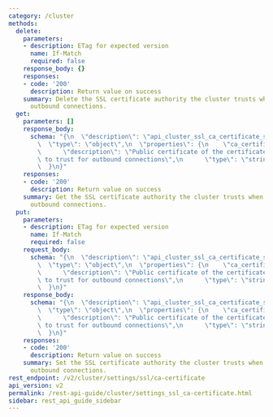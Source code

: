 ```yaml
---
category: /cluster
methods:
  delete:
    parameters:
    - description: ETag for expected version
      name: If-Match
      required: false
    response_body: {}
    responses:
    - code: '200'
      description: Return value on success
    summary: Delete the SSL certificate authority the cluster trusts when authenticating
      outbound connections.
  get:
    parameters: []
    response_body:
      schema: "{\n  \"description\": \"api_cluster_ssl_ca_certificate_settings\",\n\
        \  \"type\": \"object\",\n  \"properties\": {\n    \"ca_certificate\": {\n\
        \      \"description\": \"Public certificate of the certificate authority\
        \ to trust for outbound connections\",\n      \"type\": \"string\"\n    }\n\
        \  }\n}"
    responses:
    - code: '200'
      description: Return value on success
    summary: Get the SSL certificate authority the cluster trusts when authenticating
      outbound connections.
  put:
    parameters:
    - description: ETag for expected version
      name: If-Match
      required: false
    request_body:
      schema: "{\n  \"description\": \"api_cluster_ssl_ca_certificate_settings\",\n\
        \  \"type\": \"object\",\n  \"properties\": {\n    \"ca_certificate\": {\n\
        \      \"description\": \"Public certificate of the certificate authority\
        \ to trust for outbound connections\",\n      \"type\": \"string\"\n    }\n\
        \  }\n}"
    response_body:
      schema: "{\n  \"description\": \"api_cluster_ssl_ca_certificate_settings\",\n\
        \  \"type\": \"object\",\n  \"properties\": {\n    \"ca_certificate\": {\n\
        \      \"description\": \"Public certificate of the certificate authority\
        \ to trust for outbound connections\",\n      \"type\": \"string\"\n    }\n\
        \  }\n}"
    responses:
    - code: '200'
      description: Return value on success
    summary: Set the SSL certificate authority the cluster trusts when authenticating
      outbound connections.
rest_endpoint: /v2/cluster/settings/ssl/ca-certificate
api_version: v2
permalink: /rest-api-guide/cluster/settings_ssl_ca-certificate.html
sidebar: rest_api_guide_sidebar
---
```

